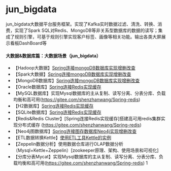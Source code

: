 # jun_bigdata
jun_bigdata大数据平台服务框架。实现了Kafka实时数据过滤、清洗、转换、消费，实现了Spark SQL对Redis、MongoDB等非关系型数据库的数据的读写；集成了规则引擎，可基于规则引擎实现客户标签、画像等相关功能。输出各类大屏展示看板DashBoard等

#### 大数据&数据库篇：大数据场景（jun_bigdata）
- 【Hadoop大数据】[Spring连接mongoDB数据库实现增删改查](https://gitee.com/shenzhanwang/Spring-mongoDB)
- 【Spark大数据】[Spring连接mongoDB数据库实现增删改查](https://gitee.com/shenzhanwang/Spring-mongoDB)
- 【MongoDB数据库】[Spring连接mongoDB数据库实现增删改查](https://gitee.com/shenzhanwang/Spring-mongoDB)
- 【Oracle数据库】[Spring连接Redis实现缓存](https://gitee.com/shenzhanwang/Spring-redis)
- 【MySQL数据库】实现Mysql数据库的主从复制、读写分离、分表分库、负载均衡和高可用(https://gitee.com/shenzhanwang/Spring-redis)
- 【H2数据库】[Spring连接Redis实现缓存](https://gitee.com/shenzhanwang/Spring-redis)
- 【SQLite数据库】[Spring连接Redis实现缓存](https://gitee.com/shenzhanwang/Spring-redis)
- 【Redis&Redis Cluster】[Spring连接Redis实现缓存]搭建高可用redis集群实现分布式缓存 (https://gitee.com/shenzhanwang/Spring-redis)
- 【Neo4j图数据库】[Spring连接图存数据库Neo4j实现增删改查](https://gitee.com/shenzhanwang/Spring-neo4j)
- 【ETL数据转换Kettle】[使用ETL工具Kettle的实例](https://gitee.com/shenzhanwang/Kettle-demo)
- 【Zeppelin数据分析】使用数据仓库进行OLAP数据分析（Mysql+Kettle+Zeppelin）[zookeeper原理、架构、使用场景和可视化]
- 【分库分表Mycat】实现Mysql数据库的主从复制、读写分离、分表分库、负载均衡和高可用(https://gitee.com/shenzhanwang/Spring-redis)
1
